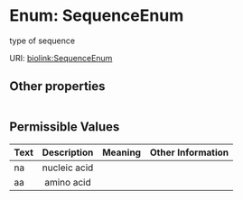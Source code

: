 
# Enum: SequenceEnum


type of sequence

URI: [biolink:SequenceEnum](https://w3id.org/biolink/vocab/SequenceEnum)


## Other properties

|  |  |  |
| --- | --- | --- |

## Permissible Values

| Text | Description | Meaning | Other Information |
| :--- | :---: | :---: | ---: |
| na | nucleic acid |  |  |
| aa | amino acid |  |  |

